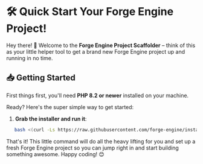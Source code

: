 # 🛠️ Quick Start Your Forge Engine Project!

Hey there! 👋 Welcome to the **Forge Engine Project Scaffolder** – think of this as your little helper tool to get a brand new Forge Engine project up and running in no time.

## 📥 Getting Started

First things first, you'll need **PHP 8.2 or newer** installed on your machine.

Ready? Here's the super simple way to get started:

1. **Grab the installer and run it**:

```bash
   bash <(curl -Ls https://raw.githubusercontent.com/forge-engine/installer/refs/heads/main/installer.sh)
```

That's it! This little command will do all the heavy lifting for you and set up a fresh Forge Engine project so you can jump right in and start building something awesome. Happy coding! 😊
